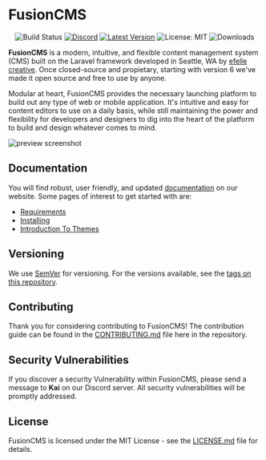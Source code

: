 <h1>FusionCMS</h1>

<p align="center">
<img src="https://app.chipperci.com/projects/33d89bb8-74e2-47c6-b61f-36bd669cc09a/status/master" alt="Build Status">
<a href="https://discord.gg/bZKyvrc"><img alt="Discord" src="https://img.shields.io/discord/588839859884392487.svg?style=flat-square"></a>
<a href="https://beta.getfusioncms.com/download"><img alt="Latest Version" src="https://img.shields.io/packagist/v/fusioncms/cms?include_prereleases&label=latest&style=flat-square"></a>
<img alt="License: MIT" src="https://img.shields.io/packagist/l/fusioncms/fusioncms?style=flat-square">
<img alt="Downloads" src="https://img.shields.io/packagist/dt/fusioncms/cms?style=flat-square">
</p>

**FusionCMS** is a modern, intuitive, and flexible content management system (CMS) built on the Laravel framework developed in Seattle, WA by [efelle creative](https://seattlewebdesign.com). Once closed-source and propietary, starting with version 6 we've made it open source and free to use by anyone.

Modular at heart, FusionCMS provides the necessary launching platform to build out any type of web or mobile application. It's intuitive and easy for content editors to use on a daily basis, while still maintaining the power and flexibility for developers and designers to dig into the heart of the platform to build and design whatever comes to mind.

![preview screenshot](fusioncms.png)

## Documentation
You will find robust, user friendly, and updated [documentation](https://beta.getfusioncms.com/docs) on our website. Some pages of interest to get started with are:

- [Requirements](https://beta.getfusioncms.com/docs/requirements)
- [Installing](https://beta.getfusioncms.com/docs/installing)
- [Introduction To Themes](https://beta.getfusioncms.com/docs/themes)

## Versioning
We use [SemVer](http://semver.org/) for versioning. For the versions available, see the [tags on this repository](https://github.com/fusioncms/fusioncms/tags).

## Contributing
Thank you for considering contributing to FusionCMS! The contribution guide can be found in the [CONTRIBUTING.md](CONTRIBUTING.md) file here in the repository.

## Security Vulnerabilities
If you discover a security Vulnerability within FusionCMS, please send a message to **Kai** on our Discord server. All security vulnerabilities will be promptly addressed.

## License
FusionCMS is licensed under the MIT License - see the [LICENSE.md](LICENSE.md) file for details.
